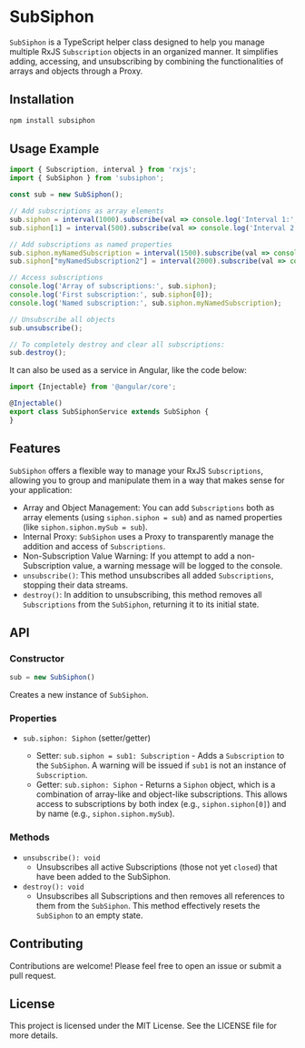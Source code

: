 # SubSiphon

`SubSiphon` is a TypeScript helper class designed to help you manage multiple RxJS `Subscription` objects in an organized manner. It simplifies adding, accessing, and unsubscribing by combining the functionalities of arrays and objects through a Proxy.
## Installation

```bash
npm install subsiphon
```

## Usage Example

```typescript
import { Subscription, interval } from 'rxjs';
import { SubSiphon } from 'subsiphon';

const sub = new SubSiphon();

// Add subscriptions as array elements
sub.siphon = interval(1000).subscribe(val => console.log('Interval 1:', val));
sub.siphon[1] = interval(500).subscribe(val => console.log('Interval 2:', val));

// Add subscriptions as named properties
sub.siphon.myNamedSubscription = interval(1500).subscribe(val => console.log('Named Interval:', val));
sub.siphon["myNamedSubscription2"] = interval(2000).subscribe(val => console.log('Named Interval2:', val));

// Access subscriptions
console.log('Array of subscriptions:', sub.siphon);
console.log('First subscription:', sub.siphon[0]);
console.log('Named subscription:', sub.siphon.myNamedSubscription);

// Unsubscribe all objects
sub.unsubscribe();

// To completely destroy and clear all subscriptions:
sub.destroy();
```

It can also be used as a service in Angular, like the code below:

```typescript
import {Injectable} from '@angular/core';

@Injectable()
export class SubSiphonService extends SubSiphon {
}
```

## Features

`SubSiphon` offers a flexible way to manage your RxJS `Subscriptions`, allowing you to group and manipulate them in a way that makes sense for your application:

- Array and Object Management: You can add `Subscriptions` both as array elements (using `siphon.siphon = sub`) and as named properties (like `siphon.siphon.mySub = sub`).
- Internal Proxy: `SubSiphon` uses a Proxy to transparently manage the addition and access of `Subscriptions`.
- Non-Subscription Value Warning: If you attempt to add a non-Subscription value, a warning message will be logged to the console.
- `unsubscribe()`: This method unsubscribes all added `Subscriptions`, stopping their data streams.
- `destroy()`: In addition to unsubscribing, this method removes all `Subscriptions` from the `SubSiphon`, returning it to its initial state.

## API
### Constructor
```typescript
sub = new SubSiphon()
```
Creates a new instance of `SubSiphon`.

### Properties
- `sub.siphon: Siphon` (setter/getter)

  - Setter: `sub.siphon = sub1: Subscription` - Adds a `Subscription` to the `SubSiphon`. A warning will be issued if `sub1` is not an instance of `Subscription`.
  - Getter: `sub.siphon: Siphon` - Returns a `Siphon` object, which is a combination of array-like and object-like subscriptions. This allows access to subscriptions by both index (e.g., `siphon.siphon[0]`) and by name (e.g., `siphon.siphon.mySub`).

### Methods
- `unsubscribe(): void`
  - Unsubscribes all active Subscriptions (those not yet `closed`) that have been added to the SubSiphon.
- `destroy(): void`
  - Unsubscribes all Subscriptions and then removes all references to them from the `SubSiphon`. This method effectively resets the `SubSiphon` to an empty state.

## Contributing

Contributions are welcome! Please feel free to open an issue or submit a pull request.

## License
This project is licensed under the MIT License. See the LICENSE file for more details.
